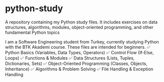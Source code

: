 # python-study
A repository containing my Python study files. It includes exercises on data structures, algorithms, modules, object-oriented programming, and other fundamental Python topics

I am a Software Engineering student from Turkey, currently studying Python with the BTK Akademi course.
These files are intended for beginners.
      ✅ Python Basics (Variables, Data Types, Operators)
      ✅ Control Flow (If-Else, Loops)
      ✅ Functions & Modules
      ✅ Data Structures (Lists, Tuples, Dictionaries, Sets)
      ✅ Object-Oriented Programming (Classes, Objects, Inheritance)
      ✅ Algorithms & Problem Solving
      ✅ File Handling & Exception Handling
